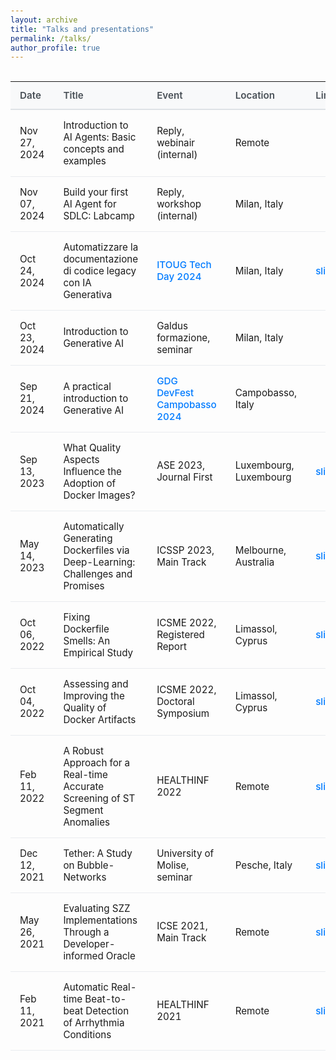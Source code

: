```yaml
---
layout: archive
title: "Talks and presentations"
permalink: /talks/
author_profile: true
---
```


<!-- {% if site.talkmap_link == true %}

<p style="text-decoration:underline;"><a href="/talkmap.html">See a map of all the places I've given a talk!</a></p>

{% endif %} -->

<!-- {% for post in site.talks reversed %}
  {% include archive-single-talk.html %}
{% endfor %} -->

<!-- Table styling -->
<style>
/* General styling for the page body to improve typography */
body {
  line-height: 1.6;
  padding: 2em;
}

/* Main container for the table */
table {
  width: 100%;
  border-collapse: collapse;
  margin-top: 2em;
  font-size: 0.95rem;
}

/* Table header styling */
th {
  background-color: #f8f9fa;
  border-bottom: 2px solid #dee2e6;
  padding: 12px 15px;
  text-align: left;
  font-weight: 600;
  color: #495057;
}

/* Table cell styling */
td {
  padding: 15px;
  border-bottom: 1px solid #e9ecef;
  vertical-align: middle;
}

/* Alternating row colors for readability */
tbody tr:nth-child(odd) {
  background-color: #fdfdfd;
}

/* Hover effect for rows */
tbody tr:hover {
  background-color: #f1f3f5;
}

/* Styling for links within the table */
a {
  color: #007bff;
  text-decoration: none;
  font-weight: 500;
}

a:hover {
  text-decoration: underline;
}
</style>

| Date         | Title                                                                          | Event                                                              | Location               | Links                                                                 |
|:-------------|:-------------------------------------------------------------------------------|:-------------------------------------------------------------------|:-----------------------|:----------------------------------------------------------------------|
| Nov 27, 2024 | Introduction to AI Agents: Basic concepts and examples                         | Reply, webinair (internal)                                         | Remote                 |                                                                       |
| Nov 07, 2024 | Build your first AI Agent for SDLC: Labcamp                                    | Reply, workshop (internal)                                         | Milan, Italy           |                                                                       |
| Oct 24, 2024 | Automatizzare la documentazione di codice legacy con IA Generativa               | [ITOUG Tech Day 2024](https://itoug.it/itoug-tech-day-milano-2024/)  | Milan, Italy           | [slides](/files/itoug2024.pdf)                                    |
| Oct 23, 2024 | Introduction to Generative AI                                                  | Galdus formazione, seminar                                        | Milan, Italy           |                                                                       |
| Sep 21, 2024 | A practical introduction to Generative AI                                      | [GDG DevFest Campobasso 2024](https://devfest.gdgcampobasso.it/)     | Campobasso, Italy      |                                                                       |
| Sep 13, 2023 | What Quality Aspects Influence the Adoption of Docker Images?                  | ASE 2023, Journal First                                            | Luxembourg, Luxembourg | [slides](/files/talkASE2023dockerqualitymetrics.pdf)                   |
| May 14, 2023 | Automatically Generating Dockerfiles via Deep-Learning: Challenges and Promises | ICSSP 2023, Main Track                                             | Melbourne, Australia   | [slides](/files/talkICSSP23dockergen.pdf)                             |
| Oct 06, 2022 | Fixing Dockerfile Smells: An Empirical Study                                   | ICSME 2022, Registered Report                                      | Limassol, Cyprus       | [slides](/files/talkICSME22fixingdockerfilesmell.pdf)                 |
| Oct 04, 2022 | Assessing and Improving the Quality of Docker Artifacts                        | ICSME 2022, Doctoral Symposium                                     | Limassol, Cyprus       | [slides](/files/talkICSME22doctoralsymposium.pdf)                     |
| Feb 11, 2022 | A Robust Approach for a Real-time Accurate Screening of ST Segment Anomalies     | HEALTHINF 2022                                                     | Remote                 | [slides](/files/talkHEALTHINF2022stsloping.pdf)                       |
| Dec 12, 2021 | Tether: A Study on Bubble-Networks                                               | University of Molise, seminar                                      | Pesche, Italy          | [slides](/files/talkFrontiersTether.pdf)                              |
| May 26, 2021 | Evaluating SZZ Implementations Through a Developer-informed Oracle             | ICSE 2021, Main Track                                              | Remote                 | [slides](/files/talkICSE2021szz.pdf)                                  |
| Feb 11, 2021 | Automatic Real-time Beat-to-beat Detection of Arrhythmia Conditions              | HEALTHINF 2021                                                     | Remote                 | [slides](/files/talkHEALTHINF2021arrhythmia.pdf)                      |

